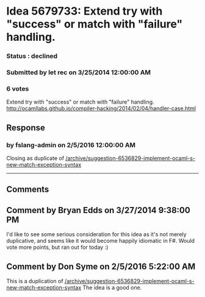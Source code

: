 # Idea 5679733: Extend try with "success" or match with "failure" handling. #

### Status : declined

### Submitted by let rec on 3/25/2014 12:00:00 AM

### 6 votes

Extend try with "success" or match with "failure" handling.
http://ocamllabs.github.io/compiler-hacking/2014/02/04/handler-case.html



## Response 
### by fslang-admin on 2/5/2016 12:00:00 AM

Closing as duplicate of [/archive/suggestion-6536829-implement-ocaml-s-new-match-exception-syntax](/archive/suggestion-6536829-implement-ocaml-s-new-match-exception-syntax.md)

------------------------
## Comments


## Comment by Bryan Edds on 3/27/2014 9:38:00 PM
I'd like to see some serious consideration for this idea as it's not merely duplicative, and seems like it would become happily idiomatic in F#. Would vote more points, but ran out for today :)


## Comment by Don Syme on 2/5/2016 5:22:00 AM
This is a duplication of [/archive/suggestion-6536829-implement-ocaml-s-new-match-exception-syntax](/archive/suggestion-6536829-implement-ocaml-s-new-match-exception-syntax.md)
The idea is a good one.

